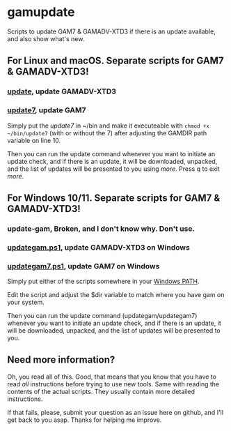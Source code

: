 # gamupdate
Scripts to update GAM7 & GAMADV-XTD3 if there is an update available, and also show what's new.

## For Linux and macOS. Separate scripts for GAM7 & GAMADV-XTD3!
### [update](https://github.com/NoSubstitute/gamupdate/blob/main/update), update GAMADV-XTD3
### [update7](https://github.com/NoSubstitute/gamupdate/blob/main/update7), update GAM7
Simply put the _update7_ in ~/bin and make it executeable with `chmod +x ~/bin/update7` (with or without the 7) after adjusting the GAMDIR path variable on line 10.

Then you can run the update command whenever you want to initiate an update check, and if there is an update, it will be downloaded, unpacked, and the list of updates will be presented to you using _more_. Press q to exit _more_.

## For Windows 10/11. Separate scripts for GAM7 & GAMADV-XTD3!
### update-gam, Broken, and I don't know why. Don't use.
### [updategam.ps1](https://github.com/NoSubstitute/gamupdate/blob/main/updategam.ps1), update GAMADV-XTD3 on Windows
### [updategam7.ps1](https://github.com/NoSubstitute/gamupdate/blob/main/updategam7.ps1), update GAM7 on Windows
Simply put either of the scripts somewhere in your [Windows PATH](https://www.computerhope.com/issues/ch000549.htm).

Edit the script and adjust the $dir variable to match where you have gam on your system.

Then you can run the update command (updategam/updategam7) whenever you want to initiate an update check, and if there is an update, it will be downloaded, unpacked, and the list of updates will be presented to you.

## Need more information?
Oh, you read all of this. Good, that means that you know that you have to read _all_ instructions before trying to use new tools. Same with reading the contents of the actual scripts. They usually contain more detailed instructions.

If that fails, please, submit your question as an issue here on github, and I'll get back to you asap. Thanks for helping me improve.
